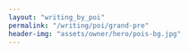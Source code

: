 ```yaml
---
layout: "writing_by_poi"
permalink: "/writing/poi/grand-pre"
header-img: "assets/owner/hero/pois-bg.jpg"
---
```


